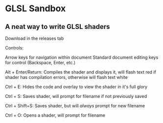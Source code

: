# GLSL Sandbox
## A neat way to write GLSL shaders

Download in the releases tab

Controls:

Arrow keys for navigation within document
Standard document editing keys for control
(Backspace, Enter, etc.)

Alt + Enter/Return: Compiles the shader and displays it, will flash text red if shader has compilation errors, otherwise will flash text white

Ctrl + E: Hides the code and overlay to view the shader in it's full glory



Ctrl + S: Saves shader, will prompt for filename if not previously saved

Ctrl + Shift+S: Saves shader, but will _always_ prompt for new filename

Ctrl + O: Opens a shader, will prompt for filename
